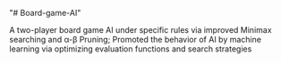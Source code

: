 "# Board-game-AI" 

A two-player board game AI under specific rules via improved Minimax searching and α-β Pruning; 
Promoted the behavior of AI by machine learning via optimizing evaluation functions and search strategies 
